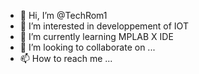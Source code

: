- 👋 Hi, I’m @TechRom1
- 👀 I’m interested in developpement of IOT
- 🌱 I’m currently learning MPLAB X IDE
- 💞️ I’m looking to collaborate on ...
- 📫 How to reach me ...

<!---
TechRom1/TechRom1 is a ✨ special ✨ repository because its `README.md` (this file) appears on your GitHub profile.
You can click the Preview link to take a look at your changes.
--->
